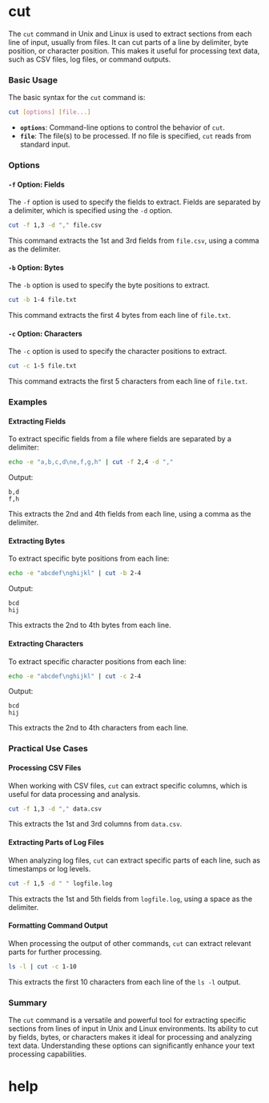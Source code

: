 # cut 

The `cut` command in Unix and Linux is used to extract sections from each line of input, usually from files. It can cut parts of a line by delimiter, byte position, or character position. This makes it useful for processing text data, such as CSV files, log files, or command outputs.

### Basic Usage

The basic syntax for the `cut` command is:

```sh
cut [options] [file...]
```

- **`options`**: Command-line options to control the behavior of `cut`.
- **`file`**: The file(s) to be processed. If no file is specified, `cut` reads from standard input.

### Options

#### `-f` Option: Fields

The `-f` option is used to specify the fields to extract. Fields are separated by a delimiter, which is specified using the `-d` option.

```sh
cut -f 1,3 -d "," file.csv
```

This command extracts the 1st and 3rd fields from `file.csv`, using a comma as the delimiter.

#### `-b` Option: Bytes

The `-b` option is used to specify the byte positions to extract.

```sh
cut -b 1-4 file.txt
```

This command extracts the first 4 bytes from each line of `file.txt`.

#### `-c` Option: Characters

The `-c` option is used to specify the character positions to extract.

```sh
cut -c 1-5 file.txt
```

This command extracts the first 5 characters from each line of `file.txt`.

### Examples

#### Extracting Fields

To extract specific fields from a file where fields are separated by a delimiter:

```sh
echo -e "a,b,c,d\ne,f,g,h" | cut -f 2,4 -d ","
```

Output:
```
b,d
f,h
```

This extracts the 2nd and 4th fields from each line, using a comma as the delimiter.

#### Extracting Bytes

To extract specific byte positions from each line:

```sh
echo -e "abcdef\nghijkl" | cut -b 2-4
```

Output:
```
bcd
hij
```

This extracts the 2nd to 4th bytes from each line.

#### Extracting Characters

To extract specific character positions from each line:

```sh
echo -e "abcdef\nghijkl" | cut -c 2-4
```

Output:
```
bcd
hij
```

This extracts the 2nd to 4th characters from each line.

### Practical Use Cases

#### Processing CSV Files

When working with CSV files, `cut` can extract specific columns, which is useful for data processing and analysis.

```sh
cut -f 1,3 -d "," data.csv
```

This extracts the 1st and 3rd columns from `data.csv`.

#### Extracting Parts of Log Files

When analyzing log files, `cut` can extract specific parts of each line, such as timestamps or log levels.

```sh
cut -f 1,5 -d " " logfile.log
```

This extracts the 1st and 5th fields from `logfile.log`, using a space as the delimiter.

#### Formatting Command Output

When processing the output of other commands, `cut` can extract relevant parts for further processing.

```sh
ls -l | cut -c 1-10
```

This extracts the first 10 characters from each line of the `ls -l` output.

### Summary

The `cut` command is a versatile and powerful tool for extracting specific sections from lines of input in Unix and Linux environments. Its ability to cut by fields, bytes, or characters makes it ideal for processing and analyzing text data. Understanding these options can significantly enhance your text processing capabilities.


# help 

```

```
